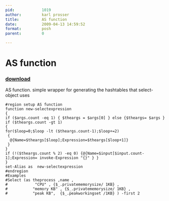 ```yaml
---
pid:            1019
author:         karl prosser
title:          AS function
date:           2009-04-13 14:59:52
format:         posh
parent:         0

---
```


# AS function

### [download](//scripts/1019.ps1)

AS function. simple wrapper for generating the hashtables that select-object uses

```posh
#region setup AS function
function new-selectexpression
{
if ($args.count -eq 1) { $theargs = $args[0] } else {$theargs= $args }
if ($theargs.count -gt 1)
{
for($loop=0;$loop -lt ($theargs.count-1);$loop+=2)
 { 
  @{Name=$theargs[$loop];Expression=$theargs[$loop+1]} 
 }
}
if (!($theargs.count % 2) -eq 0) {@{Name=$input[$input.count-1];Expression= invoke-Expression "{}" } }
}
set-Alias as  new-selectexpression
#endregion
#Examples
#Select (as theprocess ,name , 
#            "CPU" , {$_.privatememorysize/ 1KB} , 
#			"memory KB" , {$_.privatememorysize/ 1KB} , 
#			"peak KB",  {$_.peakworkingset /1KB} ) -first 2 
```
